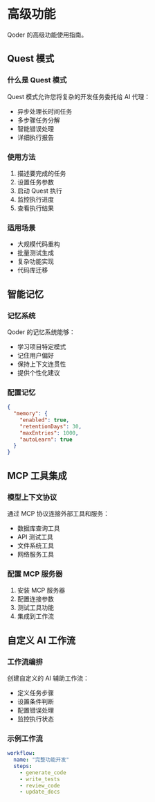 # 高级功能

Qoder 的高级功能使用指南。

## Quest 模式

### 什么是 Quest 模式
Quest 模式允许您将复杂的开发任务委托给 AI 代理：
- 异步处理长时间任务
- 多步骤任务分解
- 智能错误处理
- 详细执行报告

### 使用方法
1. 描述要完成的任务
2. 设置任务参数
3. 启动 Quest 执行
4. 监控执行进度
5. 查看执行结果

### 适用场景
- 大规模代码重构
- 批量测试生成
- 复杂功能实现
- 代码库迁移

## 智能记忆

### 记忆系统
Qoder 的记忆系统能够：
- 学习项目特定模式
- 记住用户偏好
- 保持上下文连贯性
- 提供个性化建议

### 配置记忆
```json
{
  "memory": {
    "enabled": true,
    "retentionDays": 30,
    "maxEntries": 1000,
    "autoLearn": true
  }
}
```

## MCP 工具集成

### 模型上下文协议
通过 MCP 协议连接外部工具和服务：
- 数据库查询工具
- API 测试工具
- 文件系统工具
- 网络服务工具

### 配置 MCP 服务器
1. 安装 MCP 服务器
2. 配置连接参数
3. 测试工具功能
4. 集成到工作流

## 自定义 AI 工作流

### 工作流编排
创建自定义的 AI 辅助工作流：
- 定义任务步骤
- 设置条件判断
- 配置错误处理
- 监控执行状态

### 示例工作流
```yaml
workflow:
  name: "完整功能开发"
  steps:
    - generate_code
    - write_tests
    - review_code
    - update_docs
```